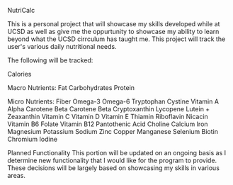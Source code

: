 NutriCalc

This is a personal project that will showcase my skills developed while at UCSD as well as give me the oppurtunity to showcase my ability to learn beyond what the UCSD cirrculum has taught me.
This project will track the user's various daily nutritional needs.

The following will be tracked:

Calories

Macro Nutrients:
Fat Carbohydrates Protein

Micro Nutrients:
Fiber Omega-3 Omega-6 Tryptophan Cystine Vitamin A Alpha Carotene Beta Carotene Beta Cryptoxanthin Lycopene Lutein + Zeaxanthin Vitamin C Vitamin D Vitamin E Thiamin Riboflavin Nicacin Vitamin B6 Folate Vitamin B12 Pantothenic Acid Choline Calcium Iron Magnesium Potassium Sodium Zinc Copper Manganese Selenium Biotin Chromium Iodine

Planned Functionality
This portion will be updated on an ongoing basis as I determine new functionality that I would like for the program to provide. These decisions will be largely based on showcasing my skills in various areas.
